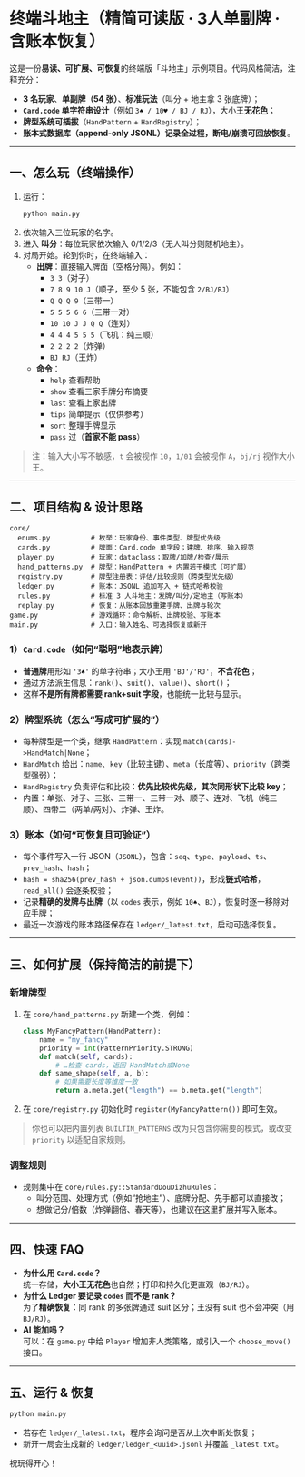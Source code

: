 # 终端斗地主（精简可读版 · 3人单副牌 · 含账本恢复）

这是一份**易读、可扩展、可恢复**的终端版「斗地主」示例项目。代码风格简洁，注释充分：
- **3 名玩家**、**单副牌（54 张）**、**标准玩法**（叫分 + 地主拿 3 张底牌）；
- **`Card.code` 单字符串设计**（例如 `3♠ / 10♥ / BJ / RJ`），大小王**无花色**；
- **牌型系统可插拔**（`HandPattern` + `HandRegistry`）；
- **账本式数据库（append-only JSONL）**记录全过程，断电/崩溃可**回放恢复**。

---

## 一、怎么玩（终端操作）
1. 运行：
   ```bash
   python main.py
   ```
2. 依次输入三位玩家的名字。
3. 进入 **叫分**：每位玩家依次输入 0/1/2/3（无人叫分则随机地主）。
4. 对局开始。轮到你时，在终端输入：
   - **出牌**：直接输入牌面（空格分隔）。例如：  
     - `3 3`（对子）  
     - `7 8 9 10 J`（顺子，至少 5 张，不能包含 `2/BJ/RJ`）  
     - `Q Q Q 9`（三带一）  
     - `5 5 5 6 6`（三带一对）  
     - `10 10 J J Q Q`（连对）  
     - `4 4 4 5 5 5`（飞机：纯三顺）  
     - `2 2 2 2`（炸弹）  
     - `BJ RJ`（王炸）
   - **命令**：
     - `help` 查看帮助
     - `show` 查看三家手牌分布摘要
     - `last` 查看上家出牌
     - `tips` 简单提示（仅供参考）
     - `sort` 整理手牌显示
     - `pass` 过（**首家不能 pass**）

> 注：输入大小写不敏感，`t` 会被视作 `10`，`1/01` 会被视作 `A`，`bj/rj` 视作大小王。

---

## 二、项目结构 & 设计思路
```
core/
  enums.py          # 枚举：玩家身份、事件类型、牌型优先级
  cards.py          # 牌面：Card.code 单字段；建牌、排序、输入规范
  player.py         # 玩家：dataclass；取牌/加牌/检查/展示
  hand_patterns.py  # 牌型：HandPattern + 内置若干模式（可扩展）
  registry.py       # 牌型注册表：评估/比较规则（跨类型优先级）
  ledger.py         # 账本：JSONL 追加写入 + 链式哈希校验
  rules.py          # 标准 3 人斗地主：发牌/叫分/定地主（写账本）
  replay.py         # 恢复：从账本回放重建手牌、出牌与轮次
game.py             # 游戏循环：命令解析、出牌校验、写账本
main.py             # 入口：输入姓名、可选择恢复或新开
```

### 1）`Card.code`（如何“聪明”地表示牌）
- **普通牌**用形如 `'3♠'` 的单字符串；大小王用 `'BJ'/'RJ'`，**不含花色**；  
- 通过方法派生信息：`rank()`、`suit()`、`value()`、`short()`；
- 这样**不是所有牌都需要 rank+suit 字段**，也能统一比较与显示。

### 2）牌型系统（怎么“写成可扩展的”）
- 每种牌型是一个类，继承 `HandPattern`：实现 `match(cards)->HandMatch|None`；
- `HandMatch` 给出：`name`、`key`（比较主键）、`meta`（长度等）、`priority`（跨类型强弱）；
- `HandRegistry` 负责评估和比较：**优先比较优先级，其次同形状下比较 key**；
- 内置：单张、对子、三张、三带一、三带一对、顺子、连对、飞机（纯三顺）、四带二（两单/两对）、炸弹、王炸。

### 3）账本（如何“可恢复且可验证”）
- 每个事件写入一行 JSON（`JSONL`），包含：`seq`、`type`、`payload`、`ts`、`prev_hash`、`hash`；
- `hash = sha256(prev_hash + json.dumps(event))`，形成**链式哈希**，`read_all()` 会逐条校验；
- 记录**精确的发牌与出牌**（以 `codes` 表示，例如 `10♠`、`BJ`），恢复时逐一移除对应手牌；
- 最近一次游戏的账本路径保存在 `ledger/_latest.txt`，启动可选择恢复。

---

## 三、如何扩展（保持简洁的前提下）
### 新增牌型
1. 在 `core/hand_patterns.py` 新建一个类，例如：
   ```python
   class MyFancyPattern(HandPattern):
       name = "my_fancy"
       priority = int(PatternPriority.STRONG)
       def match(self, cards):
           # …检查 cards，返回 HandMatch或None
       def same_shape(self, a, b):
           # 如果需要长度等维度一致
           return a.meta.get("length") == b.meta.get("length")
   ```
2. 在 `core/registry.py` 初始化时 `register(MyFancyPattern())` 即可生效。

> 你也可以把内置列表 `BUILTIN_PATTERNS` 改为只包含你需要的模式，或改变 `priority` 以适配自家规则。

### 调整规则
- 规则集中在 `core/rules.py::StandardDouDizhuRules`：
  - 叫分范围、处理方式（例如“抢地主”）、底牌分配、先手都可以直接改；
  - 想做记分/倍数（炸弹翻倍、春天等），也建议在这里扩展并写入账本。

---

## 四、快速 FAQ
- **为什么用 `Card.code`？**  
  统一存储，**大小王无花色**也自然；打印和持久化更直观（`BJ/RJ`）。
- **为什么 Ledger 要记录 `codes` 而不是 rank？**  
  为了**精确恢复**：同 rank 的多张牌通过 suit 区分；王没有 suit 也不会冲突（用 `BJ/RJ`）。
- **AI 能加吗？**  
  可以：在 `game.py` 中给 `Player` 增加非人类策略，或引入一个 `choose_move()` 接口。

---

## 五、运行 & 恢复
```bash
python main.py
```
- 若存在 `ledger/_latest.txt`，程序会询问是否从上次中断处恢复；
- 新开一局会生成新的 `ledger/ledger_<uuid>.jsonl` 并覆盖 `_latest.txt`。

祝玩得开心！
